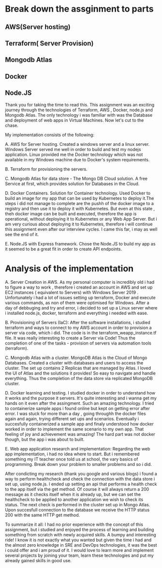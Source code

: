 # Break down the assginment to parts
## AWS(Server hosting)
## Terraform( Server Provision)
## Mongodb Atlas
## Docker
## Node.JS

Thank you for taking the time to read this.
This assignment was an exciting journey through the technologies of Terraform, AWS , Docker, node.js and Mongodb Atlas.
The only technology i was familiar with was the Database and deployment of web apps in Virtual Machines.
Now let's cut to the chase.

My implementation consists of the following:

A. AWS for Server hosting. Created a windows server and a linux server. Windows Server served me well in order to build and test my nodejs application. Linux provided me the Docker technology which was not available in  my Windows machine due to Docker's system requirements.

B. Terraform for provisioning the servers.

C. Mongodb Atlas for data store -  The Mongo DB Cloud solution. A free Service at first, which provides solution for Databases in the Cloud.

D.  Docker Containers. Solution for Container technology. Used Docker to build an image for my app that can be used by Kubernetes to deploy it.The steps i did not manage to complete are the pushh of the docker image to a registry and then use it to deploy it with Kubernetes. But even at this state , theh docker image can be built and executed, therefore the app is operational, without deploying it to Kubernetes or any Web App Server. But i am very curious about deploying it to Kubernetes, therefore i will continue this assignment even after our interview cycles. I came this far, i may as well see the end of it.

E. Node.JS with Express framework. Chose the Node.JS to build my app as it seemed to be a great fit in order to create API endpoints.

# Analysis of the implementation

A. Server Creation in AWS. As my personal computer is incredibly old i had to figure a way to work , therefore i created an account in AWS and set up EC2 instances ( equivalent to Servers) with Windows Server 2019 . Unfortunately i had a lot of issues setting up terraform, Docker and execute various commands, as non of them were optimised for Windows. After a day of debbuging and try and error, i decided to set up a Linux server where i installed node.js, docker, terraform and everything i needed with ease.

B. Provisioning of Servers (IaC): After the software installations, i studied terraform and ways to connect to my AWS account in order to provision a server via code, which i did. The code is in the terraform_weapp_instance.tf file. It was really interesting to create a Server via Code! Thus the completion of one of the tasks - provision of servers via automation tools (terraform).

C. Mongodb Atlas with a cluster. MongoDB Atlas is the Cloud of Mongo Databases. Created a cluster with databases and users to access the cluster. The set up contains 2 Replicas that are managed by Atlas. I loved the UI of Atlas and the solutions it provides! So easy to navigate and handle everything. Thus the completion of the data store via replicated MongoDB cluster.

D. Docker learning and testing. I studied docker in order to understand how it works and the purpose it servers. It's quite interesting and i wanna get my hands on it even after the assingment. Such an amazing technology. I tried to containerize sample apps i found online but kept on getting error after error. I was stuck for more than a day , going throughh the docker files again and again, trying different set ups and scenarios. Eventually i succesfully containerized a sample app and finaly understood how docker worked in order to implement the same scenario to my own app. That feeling of joy and achievement was amazing! The hard part was not docker though, but the app i was about to built.

E. Web app application research and implementation: Regarding the web app implementation, i had no idea where to start. But i remembered something my IT teacher once told us at school, the vary basics of programming. Break down your problem to smaller problems and so i did.

After condicting my research (thank you google and various blogs) i found a way to perform healthcheck and check the connection with the data store i set up, using node.js. 
I ended up setting an api that performs a health check to the app itself via the get method. Of course it will always return a 200 message as it checks itself when it is already up, but we can set the healthcheck to be applied to another application we wish to check its status. 
The next check is performed in the cluster set up in Mongo Atlas. Upon succesfull connection to the database we receive the HTTP status 200 with the same HTTP get method.

To summarize it all:
I had no prior experience with the concept of this assignment, but i studied and enjoyed the process of learning and building something from scratch with newly acquired skills. A bumpy and interesting ride!
I know it is not exactly what you wanted but given the time i had and the almost zero knowledge in SRE and DevOps technologies, it was the best i could offer and i am proud of it. I would love to learn more and implement several projects by joining your team, learn these technologies and put my already gained skills in good use.



